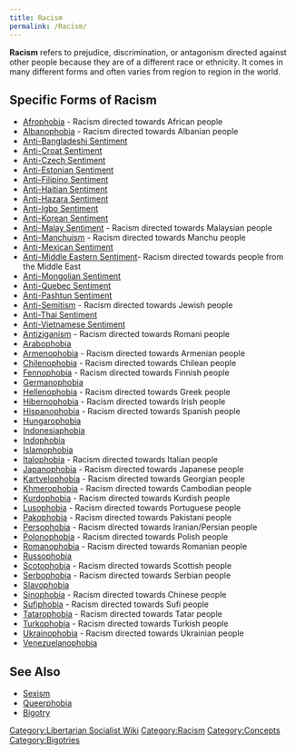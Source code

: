 ```yaml
---
title: Racism
permalink: /Racism/
---
```


**Racism** refers to prejudice, discrimination, or antagonism directed
against other people because they are of a different race or ethnicity.
It comes in many different forms and often varies from region to region
in the world.

## Specific Forms of Racism

- [Afrophobia](Afrophobia.md "wikilink") - Racism directed towards African
  people
- [Albanophobia](Albanophobia.md "wikilink") - Racism directed towards
  Albanian people
- [Anti-Bangladeshi Sentiment](Anti-Bangladeshi_Sentiment.md "wikilink")
- [Anti-Croat Sentiment](Anti-Croat_Sentiment.md "wikilink")
- [Anti-Czech Sentiment](Anti-Czech_Sentiment.md "wikilink")
- [Anti-Estonian Sentiment](Anti-Estonian_Sentiment.md "wikilink")
- [Anti-Filipino Sentiment](Anti-Filipino_Sentiment.md "wikilink")
- [Anti-Haitian Sentiment](Anti-Haitian_Sentiment.md "wikilink")
- [Anti-Hazara Sentiment](Anti-Hazara_Sentiment.md "wikilink")
- [Anti-Igbo Sentiment](Anti-Igbo_Sentiment.md "wikilink")
- [Anti-Korean Sentiment](Anti-Korean_Sentiment.md "wikilink")
- [Anti-Malay Sentiment](Anti-Malay_Sentiment.md "wikilink") - Racism
  directed towards Malaysian people
- [Anti-Manchuism](Anti-Manchuism.md "wikilink") - Racism directed towards
  Manchu people
- [Anti-Mexican Sentiment](Anti-Mexican_Sentiment.md "wikilink")
- [Anti-Middle Eastern
  Sentiment](Anti-Middle_Eastern_Sentiment.md "wikilink")- Racism directed
  towards people from the Middle East
- [Anti-Mongolian Sentiment](Anti-Mongolian_Sentiment.md "wikilink")
- [Anti-Quebec Sentiment](Anti-Quebec_Sentiment.md "wikilink")
- [Anti-Pashtun Sentiment](Anti-Pashtun_Sentiment.md "wikilink")
- [Anti-Semitism](Anti-Semitism.md "wikilink") - Racism directed towards
  Jewish people
- [Anti-Thai Sentiment](Anti-Thai_Sentiment.md "wikilink")
- [Anti-Vietnamese Sentiment](Anti-Vietnamese_Sentiment.md "wikilink")
- [Antiziganism](Antiziganism.md "wikilink") - Racism directed towards
  Romani people
- [Arabophobia](Arabophobia.md "wikilink")
- [Armenophobia](Armenophobia.md "wikilink") - Racism directed towards
  Armenian people
- [Chilenophobia](Chilenophobia.md "wikilink") - Racism directed towards
  Chilean people
- [Fennophobia](Fennophobia.md "wikilink") - Racism directed towards
  Finnish people
- [Germanophobia](Germanophobia.md "wikilink")
- [Hellenophobia](Hellenophobia.md "wikilink") - Racism directed towards
  Greek people
- [Hibernophobia](Hibernophobia.md "wikilink") - Racism directed towards
  Irish people
- [Hispanophobia](Hispanophobia.md "wikilink") - Racism directed towards
  Spanish people
- [Hungarophobia](Hungarophobia.md "wikilink")
- [Indonesiaphobia](Indonesiaphobia.md "wikilink")
- [Indophobia](Indophobia.md "wikilink")
- [Islamophobia](Islamophobia.md "wikilink")
- [Italophobia](Italophobia.md "wikilink") - Racism directed towards
  Italian people
- [Japanophobia](Japanophobia.md "wikilink") - Racism directed towards
  Japanese people
- [Kartvelophobia](Kartvelophobia.md "wikilink") - Racism directed towards
  Georgian people
- [Khmerophobia](Khmerophobia.md "wikilink") - Racism directed towards
  Cambodian people
- [Kurdophobia](Kurdophobia.md "wikilink") - Racism directed towards
  Kurdish people
- [Lusophobia](Lusophobia.md "wikilink") - Racism directed towards
  Portuguese people
- [Pakophobia](Pakophobia.md "wikilink") - Racism directed towards
  Pakistani people
- [Persophobia](Persophobia.md "wikilink") - Racism directed towards
  Iranian/Persian people
- [Polonophobia](Polonophobia.md "wikilink") - Racism directed towards
  Polish people
- [Romanophobia](Romanophobia.md "wikilink") - Racism directed towards
  Romanian people
- [Russophobia](Russophobia.md "wikilink")
- [Scotophobia](Scotophobia.md "wikilink") - Racism directed towards
  Scottish people
- [Serbophobia](Serbophobia.md "wikilink") - Racism directed towards
  Serbian people
- [Slavophobia](Slavophobia.md "wikilink")
- [Sinophobia](Sinophobia.md "wikilink") - Racism directed towards Chinese
  people
- [Sufiphobia](Sufiphobia.md "wikilink") - Racism directed towards Sufi
  people
- [Tatarophobia](Tatarophobia.md "wikilink") - Racism directed towards
  Tatar people
- [Turkophobia](Turkophobia.md "wikilink") - Racism directed towards
  Turkish people
- [Ukrainophobia](Ukrainophobia.md "wikilink") - Racism directed towards
  Ukrainian people
- [Venezuelanophobia](Venezuelanophobia.md "wikilink")

## See Also

- [Sexism](Sexism.md "wikilink")
- [Queerphobia](Queerphobia.md "wikilink")
- [Bigotry](Bigotry.md "wikilink")

[Category:Libertarian Socialist
Wiki](Category:Libertarian_Socialist_Wiki.md "wikilink")
[Category:Racism](Category:Racism.md "wikilink")
[Category:Concepts](Category:Concepts.md "wikilink")
[Category:Bigotries](Category:Bigotries.md "wikilink")